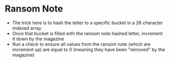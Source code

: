 # Ransom Note
* The trick here is to hash the letter to a specific bucket in a 26 character indexed array 
* Once that bucket is filled with the ransom note hashed letter, increment it down by the magazine
* Run a check to ensure all values from the ransom note (which are increment up) are equal to 0 (meaning they have been "removed" by the magazine)
